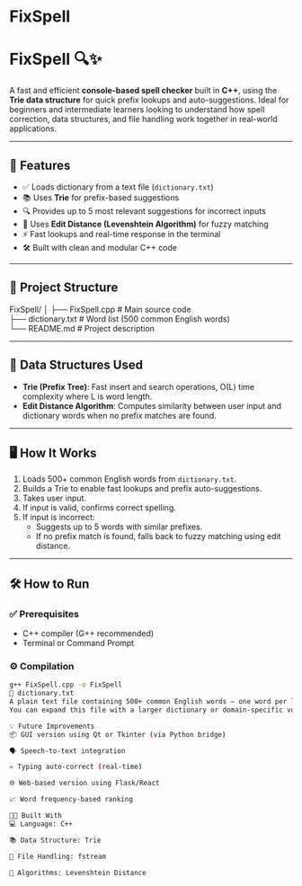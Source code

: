 # FixSpell
# FixSpell 🔍✨  
A fast and efficient **console-based spell checker** built in **C++**, using the **Trie data structure** for quick prefix lookups and auto-suggestions. Ideal for beginners and intermediate learners looking to understand how spell correction, data structures, and file handling work together in real-world applications.

---

## 🚀 Features

- ✅ Loads dictionary from a text file (`dictionary.txt`)
- 📚 Uses **Trie** for prefix-based suggestions
- 🔍 Provides up to 5 most relevant suggestions for incorrect inputs
- 🧠 Uses **Edit Distance (Levenshtein Algorithm)** for fuzzy matching
- ⚡ Fast lookups and real-time response in the terminal
- 🛠️ Built with clean and modular C++ code

---

## 📂 Project Structure

FixSpell/
│
├── FixSpell.cpp        # Main source code  
├── dictionary.txt      # Word list (500 common English words)  
└── README.md           # Project description  

---

## 🧠 Data Structures Used

- **Trie (Prefix Tree)**: Fast insert and search operations, O(L) time complexity where L is word length.  
- **Edit Distance Algorithm**: Computes similarity between user input and dictionary words when no prefix matches are found.  

---

## 🖥️ How It Works

1. Loads 500+ common English words from `dictionary.txt`.
2. Builds a Trie to enable fast lookups and prefix auto-suggestions.
3. Takes user input.
4. If input is valid, confirms correct spelling.
5. If input is incorrect:
   - Suggests up to 5 words with similar prefixes.
   - If no prefix match is found, falls back to fuzzy matching using edit distance.

---

## 🛠️ How to Run

### ✅ Prerequisites
- C++ compiler (G++ recommended)  
- Terminal or Command Prompt  

### ⚙️ Compilation
```bash
g++ FixSpell.cpp -o FixSpell
📘 dictionary.txt
A plain text file containing 500+ common English words — one word per line.
You can expand this file with a larger dictionary or domain-specific vocabulary.

💡 Future Improvements
📦 GUI version using Qt or Tkinter (via Python bridge)

🗣️ Speech-to-text integration

✍️ Typing auto-correct (real-time)

🌐 Web-based version using Flask/React

📈 Word frequency-based ranking

👩‍💻 Built With
💻 Language: C++

📚 Data Structure: Trie

📂 File Handling: fstream

🧠 Algorithms: Levenshtein Distance

